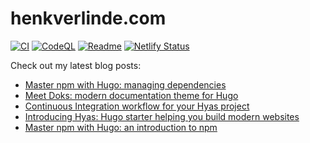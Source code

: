 # henkverlinde.com

[![CI](https://github.com/h-enk/henkverlinde.com/workflows/CI/badge.svg)](https://github.com/h-enk/henkverlinde.com/actions?query=workflow%3ACI)
[![CodeQL](https://github.com/h-enk/henkverlinde.com/workflows/CodeQL/badge.svg)](https://github.com/h-enk/henkverlinde.com/actions?query=workflow%3ACodeQL)
[![Readme](https://github.com/h-enk/henkverlinde.com/workflows/Readme/badge.svg)](https://github.com/h-enk/henkverlinde.com/actions?query=workflow%3AReadme)
[![Netlify Status](https://api.netlify.com/api/v1/badges/410615a7-3f4b-450b-abc6-aa45d0307921/deploy-status)](https://app.netlify.com/sites/henkverlinde/deploys)

Check out my latest blog posts:
<!--START_SECTION:feed-->
* [Master npm with Hugo: managing dependencies](https:&#x2F;&#x2F;henkverlinde.com&#x2F;master-npm-with-hugo-managing-dependencies&#x2F;)
* [Meet Doks: modern documentation theme for Hugo](https:&#x2F;&#x2F;henkverlinde.com&#x2F;meet-doks-modern-documentation-theme-for-hugo&#x2F;)
* [Continuous Integration workflow for your Hyas project](https:&#x2F;&#x2F;henkverlinde.com&#x2F;continuous-integration-workflow-for-your-hyas-project&#x2F;)
* [Introducing Hyas: Hugo starter helping you build modern websites](https:&#x2F;&#x2F;henkverlinde.com&#x2F;introducing-hyas-hugo-starter-helping-you-build-modern-websites&#x2F;)
* [Master npm with Hugo: an introduction to npm](https:&#x2F;&#x2F;henkverlinde.com&#x2F;master-npm-with-hugo-an-introduction-to-npm&#x2F;)
<!--END_SECTION:feed-->
